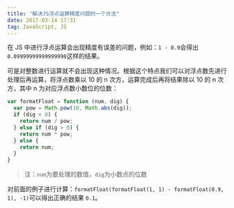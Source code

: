 ```yaml
---
title: "解决JS浮点运算精度问题的一个方法"
date: 2017-03-14 17:31
tag: JavaScript, JS
---
```


在 JS 中进行浮点运算会出现精度有误差的问题，例如：`1 - 0.9`会得出`0.09999999999999998`这样的结果。

可是对整数进行运算就不会出现这种情况。根据这个特点我们可以对浮点数先进行处理后再运算，将浮点数乘以 10 的 n 次方，运算完成后再将结果除以 10 的 n 次方，其中 n 为对应浮点数小数位的位数：

```javascript
var formatFloat = function (num, dig) {
  var pow = Math.pow(10, Math.abs(dig));
  if (dig < 0) {
    return num / pow;
  } else if (dig > 0) {
    return num * pow;
  } else {
    return num;
  }
}
```

> 注：`num`为要处理的数值，`dig`为小数点的位数

对前面的例子进行计算：`formatFloat(formatFloat(1, 1) - formatFloat(0.9, 1), -1)`可以得出正确的结果 `0.1`。